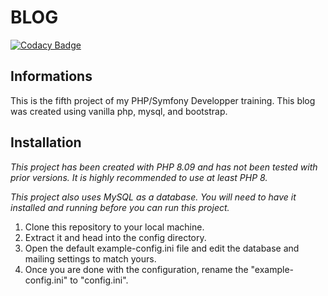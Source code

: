 # BLOG
[![Codacy Badge](https://bit.ly/2UwnMKg)](https://bit.ly/3z8SRmo)

## Informations
This is the fifth project of my PHP/Symfony Developper training. This blog was created using vanilla php, mysql, and bootstrap.

## Installation
*This project has been created with PHP 8.09 and has not been tested with prior versions. It is highly recommended to use at least PHP 8.*

*This project also uses MySQL as a database. You will need to have it installed and running before you can run this project.*

1.  Clone this repository to your local machine.
2.  Extract it and head into the config directory.
3.  Open the default example-config.ini file and edit the database and mailing settings to match yours.
4.  Once you are done with the configuration, rename the "example-config.ini" to "config.ini".
